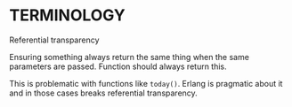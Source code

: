 # TERMINOLOGY

Referential transparency
  
  Ensuring something always return the same thing when the same parameters
  are passed. Function should always return this.

  This is problematic with functions like `today()`. Erlang is pragmatic
  about it and in those cases breaks referential transparency.